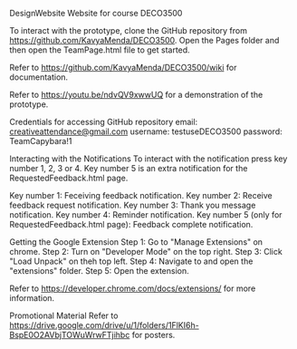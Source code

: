 DesignWebsite
Website for course DECO3500

To interact with the prototype, clone the GitHub repository from https://github.com/KavyaMenda/DECO3500. Open the Pages folder and then open the TeamPage.html file to get started.

Refer to https://github.com/KavyaMenda/DECO3500/wiki for documentation.

Refer to https://youtu.be/ndvQV9xwwUQ for a demonstration of the prototype.

Credentials for accessing GitHub repository
email: creativeattendance@gmail.com
username: testuseDECO3500
password: TeamCapybara!1

Interacting with the Notifications
To interact with the notification press key number 1, 2, 3 or 4. Key number 5 is an extra notification for the RequestedFeedback.html page.

Key number 1: Feceiving feedback notification.
Key number 2: Receive feedback request notification.
Key number 3: Thank you message notification.
Key number 4: Reminder notification.
Key number 5 (only for RequestedFeedback.html page): Feedback complete notification.

Getting the Google Extension
Step 1: Go to "Manage Extensions" on chrome.
Step 2: Turn on "Developer Mode" on the top right.
Step 3: Click "Load Unpack" on theh top left.
Step 4: Navigate to and open the "extensions" folder.
Step 5: Open the extension.

Refer to https://developer.chrome.com/docs/extensions/ for more information.

Promotional Material
Refer to https://drive.google.com/drive/u/1/folders/1FlKI6h-BspE0O2AVbjTOWuWrwFTjihbc for posters.
